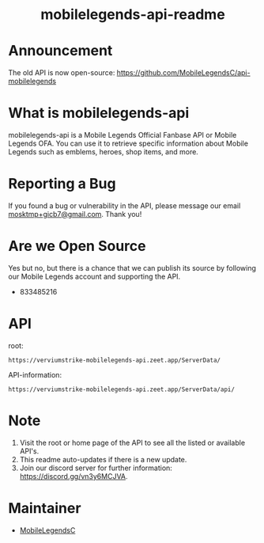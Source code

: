 


<h1 align="center">mobilelegends-api-readme</h1>

# Announcement
The old API is now open-source: https://github.com/MobileLegendsC/api-mobilelegends

# What is mobilelegends-api
mobilelegends-api is a Mobile Legends Official Fanbase API or Mobile Legends OFA. You can use it to retrieve specific information about Mobile Legends such as emblems, heroes, shop items, and more.

# Reporting a Bug
If you found a bug or vulnerability in the API, please message our email mosktmp+gicb7@gmail.com. Thank you!

# Are we Open Source
Yes but no, but there is a chance that we can publish its source by following our Mobile Legends account and supporting the API.

 - 833485216

# API
root:

    https://verviumstrike-mobilelegends-api.zeet.app/ServerData/
API-information:

    https://verviumstrike-mobilelegends-api.zeet.app/ServerData/api/

# Note

 1. Visit the root or home page of the API to see all the listed or available API's.
 2. This readme auto-updates if there is a new update.
 3. Join our discord server for further information: https://discord.gg/vn3y6MCJVA.

# Maintainer

 - [MobileLegendsC](https://github.com/MobileLegendsC)
